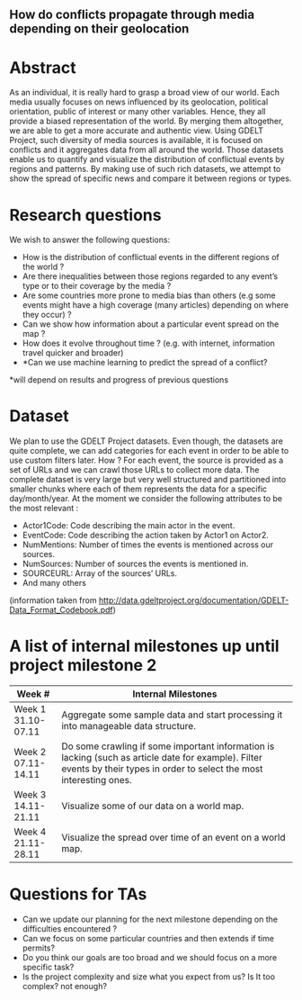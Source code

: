 ## How do conflicts propagate through media depending on their geolocation
# Abstract
As an individual, it is really hard to grasp a broad view of our world. Each media usually focuses on news influenced by its geolocation, political orientation, public of interest or many other variables. Hence, they all provide a biased representation of the world. By merging them altogether, we are able to get a more accurate and authentic view. Using GDELT Project, such diversity of media sources is available, it is focused on conflicts and it aggregates data from all around the world. Those datasets enable us to quantify and visualize the distribution of conflictual events by regions and patterns. By making use of such rich datasets, we attempt to show the spread of specific news and compare it between regions or types.
# Research questions
We wish to answer the following questions:

- How is the distribution of conflictual events in the different regions of the world ?
- Are there inequalities between those regions regarded to any event’s type or to their coverage by the media ?
- Are some countries more prone to media bias than others (e.g some events might have a high coverage (many articles) depending on where they occur) ?
- Can we show how information about a particular event spread on the map ?
- How does it evolve throughout time ? (e.g. with internet, information travel quicker and broader)
- *Can we use machine learning to predict the spread of a conflict?

*will depend on results and progress of previous questions

# Dataset
We plan to use the GDELT Project datasets.
Even though, the datasets are quite complete, we can add categories for each event in order to be able to use custom filters later. How ? For each event, the source is provided as a set of URLs and we can crawl those URLs to collect more data.
The complete dataset is very large but very well structured and partitioned into smaller chunks where each of them represents the data for a specific day/month/year. At the moment we consider the following attributes to be the most relevant :
- Actor1Code: Code describing the main actor in the event.
- EventCode: Code describing the action taken by Actor1 on Actor2.
- NumMentions: Number of times the events is mentioned across our sources.
- NumSources: Number of sources the events is mentioned in.
- SOURCEURL: Array of the sources’ URLs.
- And many others

(information taken from http://data.gdeltproject.org/documentation/GDELT-Data_Format_Codebook.pdf)
# A list of internal milestones up until project milestone 2
|Week #|Internal Milestones|
|---|---|
|Week 1<br/>31.10-07.11|Aggregate some sample data and start processing it into manageable data structure.|
|Week 2<br/>07.11-14.11|Do some crawling if some important information is lacking (such as article date for example). Filter events by their types in order to select the most interesting ones. |
|Week 3<br/>14.11-21.11|Visualize some of our data on a world map.|
|Week 4<br/>21.11-28.11|Visualize the spread over time of an event on a world map.|
# Questions for TAs
- Can we update our planning for the next milestone depending on the difficulties encountered ?
- Can we focus on some particular countries and then extends if time permits?
- Do you think our goals are too broad and we should focus on a more specific task?
- Is the project complexity and size what you expect from us? Is It too complex? not enough?

